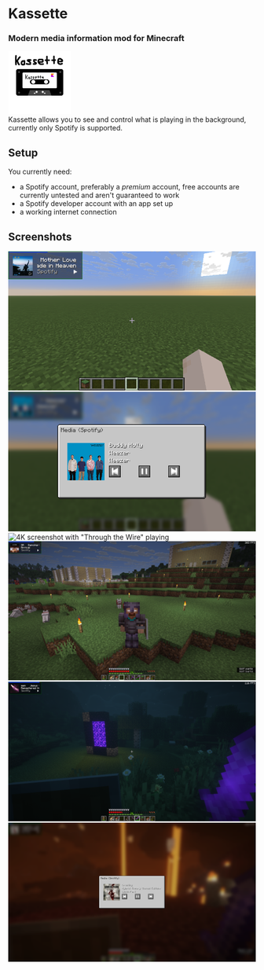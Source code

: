 # Kassette
### Modern media information mod for Minecraft
<img src="kassette_icon.png" width="128" alt="Icon"><br>
Kassette allows you to see and control what is playing in the background, currently only Spotify is supported.

## Setup
You currently need:
- a Spotify account, preferably a *premium* account, free accounts are currently untested and aren't guaranteed to work
- a Spotify developer account with an app set up
- a working internet connection

## Screenshots
![Superflat minecraft world with an additions to the heads-up-display that displays 'Mother Love' by Queen from the album 'Made in Heaven' playing from Spotify](https://raw.githubusercontent.com/Spadium/kassette/refs/heads/master/.github/screenshots/img_1.png)
![A Minecraft screen showing 'Buddy Holly' by Weezer as playing from spotify, with buttons to control playback and the cover art for the album 'Weezer'](https://raw.githubusercontent.com/Spadium/kassette/refs/heads/master/.github/screenshots/img.png)
![4K screenshot with "Through the Wire" playing](screenshot1.png)
![1080p screenshot with "Dancing Queen" by ABBA playing](screenshot2.png)
![1080p screenshot with "Jesus" by Queen playing](screenshot3.png)
![Screenshot showcasing the media info screen with "Crawling" by Linkin Park playing](screenshot4.png)